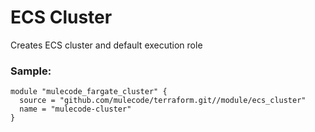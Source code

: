 # ECS Cluster

Creates ECS cluster and default execution role

### Sample:

```hcl-terraform
module "mulecode_fargate_cluster" {
  source = "github.com/mulecode/terraform.git//module/ecs_cluster"
  name = "mulecode-cluster"
}
```
